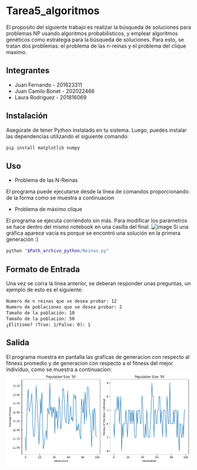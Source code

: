 # Tarea5_algoritmos

El proposito del siguiente trabajo es realizar la búsqueda de soluciones para problemas NP usando algoritmos probabilísticos, y emplear algoritmos genéticos como estrategia para la búsqueda de soluciones. Para esto, se tratan dos problemas: el problema de las n-reinas y el problema del clique maximo.

## Integrantes
- Juan Fernando - 201623311
- Juan Camilo Bonet - 202022466
- Laura Rodriguez - 201816069

## Instalación

Asegúrate de tener Python instalado en tu sistema. Luego, puedes instalar las dependencias utilizando el siguiente comando:

```bash
pip install matplotlib numpy
```

## Uso

- Problema de las N-Reinas

El programa puede ejecutarse desde la línea de comandos proporcionando de la forma como se muestra a continuacion

- Problema de máximo clique

El programa se ejecuta corriéndolo sin más. Para modificar los parámetros se hace dentro del mismo notebook en una casilla del final.
![image](https://github.com/larodriguez22/Tarea5_algoritmos/assets/26715082/bde15b1f-c0a2-4a6c-a721-f4f1e8f04aed)
Si una gráfica aparece vacía es porque se encontró una solución en la primera generación :)

```bash
python "$Path_archivo_python/Reinas.py"
```

## Formato de Entrada
Una vez se corra la linea anterior, se deberan responder unas preguntas, un ejemplo de esto es el siguiente:

```
Numero de n reinas que se desea probar: 12
Numero de poblaciones que se desea probar: 2
Tamaño de la población: 10
Tamaño de la población: 50
¿Elitismo? (True: 1/False: 0): 1
```

## Salida
El programa muestra en pantalla las graficas de generacion con respecto al fitness promedio y de generacion con respecto a el fitness del mejor individuo, como se muestra a continuacion:
![img](https://github.com/larodriguez22/Tarea5_algoritmos/blob/main/img/valores_defecto.png)
